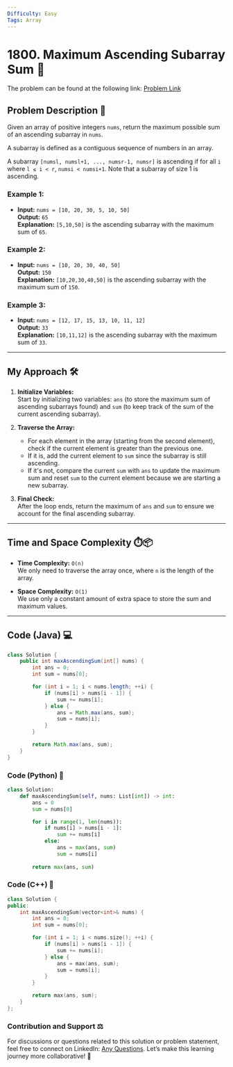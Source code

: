 ```yaml
---
Difficulty: Easy  
Tags: Array  
---
```


# 1800. Maximum Ascending Subarray Sum 🌟

The problem can be found at the following link: [Problem Link](https://leetcode.com/problems/maximum-ascending-subarray-sum/)

## Problem Description 📜

Given an array of positive integers `nums`, return the maximum possible sum of an ascending subarray in `nums`.

A subarray is defined as a contiguous sequence of numbers in an array.

A subarray `[numsl, numsl+1, ..., numsr-1, numsr]` is ascending if for all `i` where `l ≤ i < r`, `numsi < numsi+1`. Note that a subarray of size 1 is ascending.

### Example 1:

- **Input:** `nums = [10, 20, 30, 5, 10, 50]`  
  **Output:** `65`  
  **Explanation:** `[5,10,50]` is the ascending subarray with the maximum sum of `65`.

### Example 2:

- **Input:** `nums = [10, 20, 30, 40, 50]`  
  **Output:** `150`  
  **Explanation:** `[10,20,30,40,50]` is the ascending subarray with the maximum sum of `150`.

### Example 3:

- **Input:** `nums = [12, 17, 15, 13, 10, 11, 12]`  
  **Output:** `33`  
  **Explanation:** `[10,11,12]` is the ascending subarray with the maximum sum of `33`.

---

## My Approach 🛠️

1. **Initialize Variables:**  
   Start by initializing two variables: `ans` (to store the maximum sum of ascending subarrays found) and `sum` (to keep track of the sum of the current ascending subarray).

2. **Traverse the Array:**  
   - For each element in the array (starting from the second element), check if the current element is greater than the previous one.
   - If it is, add the current element to `sum` since the subarray is still ascending.
   - If it's not, compare the current `sum` with `ans` to update the maximum sum and reset `sum` to the current element because we are starting a new subarray.

3. **Final Check:**  
   After the loop ends, return the maximum of `ans` and `sum` to ensure we account for the final ascending subarray.

---

## Time and Space Complexity ⏱️📦

- **Time Complexity:** `O(n)`  
  We only need to traverse the array once, where `n` is the length of the array.

- **Space Complexity:** `O(1)`  
  We use only a constant amount of extra space to store the sum and maximum values.

---

## Code (Java) 💻

```java
class Solution {
    public int maxAscendingSum(int[] nums) {
        int ans = 0;
        int sum = nums[0];

        for (int i = 1; i < nums.length; ++i) {
            if (nums[i] > nums[i - 1]) {
                sum += nums[i];
            } else {
                ans = Math.max(ans, sum);
                sum = nums[i];
            }
        }

        return Math.max(ans, sum);
    }
}
```

### Code (Python) 🐍

```python
class Solution:
    def maxAscendingSum(self, nums: List[int]) -> int:
        ans = 0
        sum = nums[0]

        for i in range(1, len(nums)):
            if nums[i] > nums[i - 1]:
                sum += nums[i]
            else:
                ans = max(ans, sum)
                sum = nums[i]
        
        return max(ans, sum)
```

### Code (C++) 🔩

```cpp
class Solution {
public:
    int maxAscendingSum(vector<int>& nums) {
        int ans = 0;
        int sum = nums[0];

        for (int i = 1; i < nums.size(); ++i) {
            if (nums[i] > nums[i - 1]) {
                sum += nums[i];
            } else {
                ans = max(ans, sum);
                sum = nums[i];
            }
        }

        return max(ans, sum);
    }
};
```


### Contribution and Support ⚖️
For discussions or questions related to this solution or problem statement, feel free to connect on LinkedIn: [Any Questions](https://www.linkedin.com/in/soham--deshmukh). Let’s make this learning journey more collaborative! 🌟
